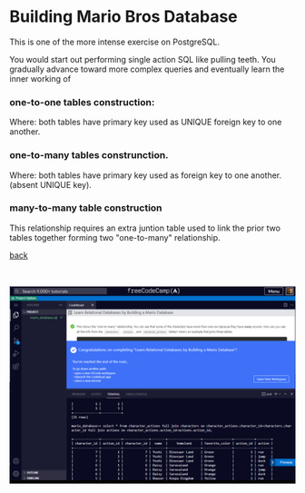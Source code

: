 # Building Mario Bros Database

This is one of the more intense exercise on PostgreSQL.

You would start out performing single action SQL like pulling teeth.  You gradually advance toward more complex queries and eventually learn the inner working of 

### **one-to-one** tables construction:

Where: both tables have primary key used as UNIQUE foreign key to one another.

### **one-to-many** tables construnction.

Where: both tables have primary key used as foreign key to one another.  (absent UNIQUE key).

### **many-to-many** table construction

This relationship requires an extra juntion table used to link the prior two tables together forming two "one-to-many" relationship.

[back](https://github.com/hurricanemark/relational_database#learn-relational-databases-by-building-a-mario-database)

<br>

![snapshot](../Snapthots/MarioDatabase.PNG)
